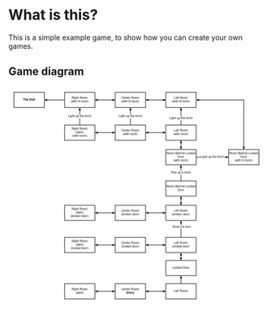 # What is this?
This is a simple example game, to show how you can create your own games.
## Game diagram
![game diagram](example_game_diagram.png)
